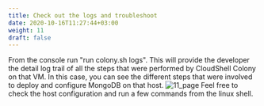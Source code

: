 ```yaml
---
title: Check out the logs and troubleshoot
date: 2020-10-16T11:27:44+03:00
weight: 11
draft: false
---
```

From the console run "run colony.sh logs". This will provide the developer the detail log trail of all the steps that were performed by CloudShell Colony on that VM. In this case, you can see the different steps that were involved to deploy and configure MongoDB on that host.
 ![11_page](/images/module2/11_page.png)
Feel free to check the host configuration and run a few commands from the linux shell.
